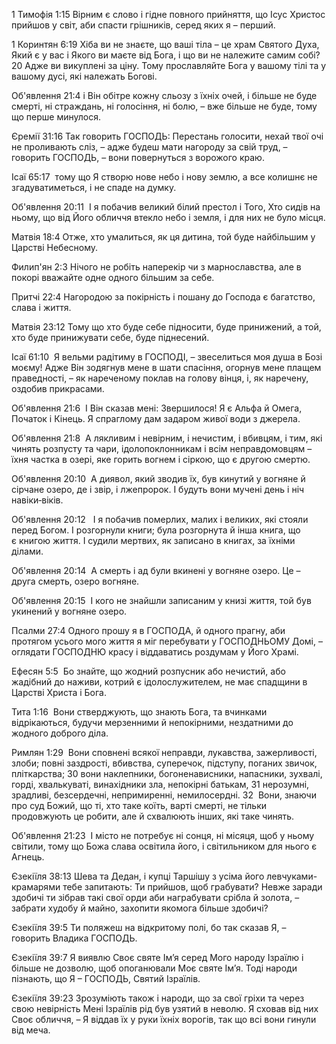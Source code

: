 1 Тимофія 1:15 Вірним є слово і гідне повного прийняття, що Ісус Христос прийшов у світ, аби спасти грішників, серед яких я – перший.

1 Коринтян 6:19 Хіба ви не знаєте, що ваші тіла – це храм Святого Духа, Який є у вас і Якого ви маєте від Бога, і що ви не належите самим собі? 20 Адже ви викуплені за ціну. Тому прославляйте Бога у вашому тілі та у вашому дусі, які належать Богові.

Об'явлення 21:4 і Він обітре кожну сльозу з їхніх очей, і більше не буде смерті, ні страждань, ні голосіння, ні болю, – вже більше не буде, тому що перше минулося.

Єремії 31:16 Так говорить ГОСПОДЬ: Перестань голосити, нехай твої очі не проливають сліз, – адже будеш мати нагороду за свій труд, – говорить ГОСПОДЬ, – вони повернуться з ворожого краю.

Ісаї 65:17  тому що Я створю нове небо і нову землю, а все колишнє не згадуватиметься, і не спаде на думку.

Об'явлення 20:11  І я побачив великий білий престол і Того, Хто сидів на ньому, що від Його обличчя втекло небо і земля, і для них не було місця.

Матвія 18:4 Отже, хто умалиться, як ця дитина, той буде найбільшим у Царстві Небесному.

Филип'ян 2:3 Нічого не робіть наперекір чи з марнославства, але в покорі вважайте одне одного більшим за себе.

Притчі 22:4 Нагородою за покірність і пошану до Господа є багатство, слава і життя.

Матвія 23:12 Тому що хто буде себе підносити, буде принижений, а той, хто буде принижувати себе, буде піднесений.

Ісаї 61:10  Я вельми радітиму в ГОСПОДІ, – звеселиться моя душа в Бозі моєму! Адже Він зодягнув мене в шати спасіння, огорнув мене плащем праведності, – як нареченому поклав на голову вінця, і, як наречену, оздобив прикрасами.

Об'явлення 21:6  І Він сказав мені: Звершилося! Я є Альфа й Омега, Початок і Кінець. Я спраглому дам задаром живої води з джерела.

Об'явлення 21:8  А лякливим і невірним, і нечистим, і вбивцям, і тим, які чинять розпусту та чари, ідолопоклонникам і всім неправдомовцям – їхня частка в озері, яке горить вогнем і сіркою, що є другою смертю.

Об'явлення 20:10  А диявол, який зводив їх, був кинутий у вогняне й сірчане озеро, де і звір, і лжепророк. І будуть вони мучені день і ніч навіки‑віків.

Об'явлення 20:12   І я побачив померлих, малих і великих, які стояли перед Богом. І розгорнули книги; була розгорнута й інша книга, що є книгою життя. І судили мертвих, як записано в книгах, за їхніми ділами.

Об'явлення 20:14  А смерть і ад були вкинені у вогняне озеро. Це – друга смерть, озеро вогняне.

Об'явлення 20:15  І кого не знайшли записаним у книзі життя, той був укинений у вогняне озеро.

Псалми 27:4 Одного прошу я в ГОСПОДА, й одного прагну, аби протягом усього мого життя я міг перебувати у ГОСПОДНЬОМУ Домі, – оглядати ГОСПОДНЮ красу і віддаватись роздумам у Його Храмі.

Ефесян 5:5  Бо знайте, що жодний розпусник або нечистий, або жадібний до наживи, котрий є ідолослужителем, не має спадщини в Царстві Христа і Бога.

Тита 1:16  Вони стверджують, що знають Бога, та вчинками відрікаються, будучи мерзенними й непокірними, нездатними до жодного доброго діла.

Римлян 1:29  Вони сповнені всякої неправди, лукавства, зажерливості, злоби; повні заздрості, вбивства, суперечок, підступу, поганих звичок, пліткарства; 30 вони наклепники, богоненависники, напасники, зухвалі, горді, хвалькуваті, винахідники зла, непокірні батькам, 31 нерозумні, зрадливі, безсердечні, непримиренні, немилосердні. 32  Вони, знаючи про суд Божий, що ті, хто таке коїть, варті смерті, не тільки продовжують це робити, але й схвалюють інших, які таке чинять.

Об'явлення 21:23  І місто не потребує ні сонця, ні місяця, щоб у ньому світили, тому що Божа слава освітила його, і світильником для нього є Агнець.

Єзекіїля 38:13 Шева та Дедан, і купці Таршішу з усіма його левчуками-крамарями тебе запитають: Ти прийшов, щоб грабувати? Невже заради здобичі ти зібрав такі свої орди аби награбувати срібла й золота, – забрати худобу й майно, захопити якомога більше здобичі?

Єзекіїля 39:5 Ти поляжеш на відкритому полі, бо так сказав Я, – говорить Владика ГОСПОДЬ.

Єзекіїля 39:7 Я виявлю Своє святе Ім’я серед Мого народу Ізраїлю і більше не дозволю, щоб опоганювали Моє святе Ім’я. Тоді народи пізнають, що Я – ГОСПОДЬ, Святий Ізраїлів.

Єзекіїля 39:23 Зрозуміють також і народи, що за свої гріхи та через свою невірність Мені Ізраїлів рід був узятий в неволю. Я сховав від них Своє обличчя, – Я віддав їх у руки їхніх ворогів, так що всі вони гинули від меча.

